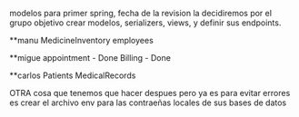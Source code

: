 modelos para primer spring, fecha de la revision la decidiremos por el grupo
objetivo crear modelos, serializers, views, y definir sus endpoints.


**manu
MedicineInventory
employees



**migue
appointment - Done
Billing - Done



**carlos
Patients
MedicalRecords



OTRA cosa que tenemos que hacer despues pero ya es para evitar errores es crear el archivo env para las contraeñas locales de sus bases de datos 